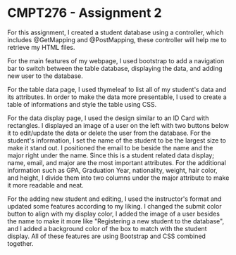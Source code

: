 # CMPT276 - Assignment 2 


For this assignment, I created a student database using a controller, which includes @GetMapping and @PostMapping, these controller will help me to retrieve my HTML files. 

For the main features of my webpage, I used bootstrap to add a navigation bar to switch between the table database, displaying the data, and adding new user to the database. 

For the table data page, I used thymeleaf to list all of my student's data and its attributes. In order to make the data more presentable, I used <table> to create a table of informations and style the table using CSS. 
  
For the data display page, I used the design similar to an ID Card with rectangles. I displayed an image of a user on the left with two buttons below it to edit/update the data or delete the user from the database. For the student's information, I set the name of the student to be the largest size to make it stand out. I positioned the email to be beside the name and the major right under the name. Since this is a student related data display; name, email, and major are the most important attributes. For the additional information such as GPA, Graduation Year, nationality, weight, hair color, and height, I divide them into two columns under the major attribute to make it more readable and neat. 
  
For the adding new student and editing, I used the instructor's format and updated some features according to my liking. I changed the submit color button to align with my display color, I added the image of a user besides the name to make it more like "Registering a new student to the database", and I added a background color of the box to match with the student display. All of these features are using Bootstrap and CSS combined together. 
